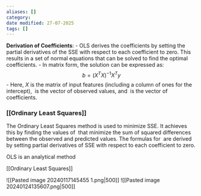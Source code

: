 ```yaml
---
aliases: []
category:
date modified: 27-07-2025
tags: []
---
```

**Derivation of Coefficients**:
    - OLS derives the coefficients by setting the partial derivatives of the SSE with respect to each coefficient to zero. This results in a set of normal equations that can be solved to find the optimal coefficients.
    - In matrix form, the solution can be expressed as:  
$$b=(X^{T}X)^{-1} X^{T}y$$
    - Here, $X$ is the matrix of input features (including a column of ones for the intercept),  is the vector of observed values, and  is the vector of coefficients.



### [[Ordinary Least Squares]]

The Ordinary Least Squares method is used to minimize SSE. It achieves this by finding the values of  that minimize the sum of squared differences between the observed and predicted values. The formulas for  are derived by setting partial derivatives of SSE with respect to each coefficient to zero.

OLS is an analytical method



[[Ordinary Least Squares]]

![[Pasted image 20240117145455 1.png|500]] ![[Pasted image 20240124135607.png|500]]